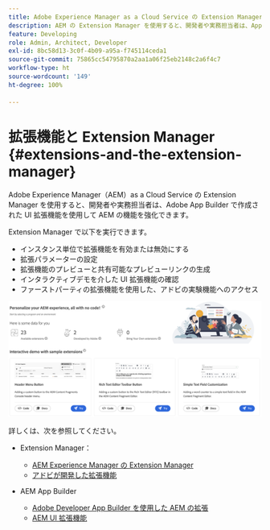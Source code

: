 ```yaml
---
title: Adobe Experience Manager as a Cloud Service の Extension Manager について説明します。
description: AEM の Extension Manager を使用すると、開発者や実務担当者は、App Builder で作成された拡張機能を使用して AEM の機能を強化できます。
feature: Developing
role: Admin, Architect, Developer
exl-id: 8bc58d13-3c0f-4b09-a95a-f745114ceda1
source-git-commit: 75865cc54795870a2aa1a06f25eb2148c2a6f4c7
workflow-type: ht
source-wordcount: '149'
ht-degree: 100%

---
```


# 拡張機能と Extension Manager {#extensions-and-the-extension-manager}

Adobe Experience Manager（AEM）as a Cloud Service の Extension Manager を使用すると、開発者や実務担当者は、Adobe App Builder で作成された UI 拡張機能を使用して AEM の機能を強化できます。

Extension Manager で以下を実行できます。

* インスタンス単位で拡張機能を有効または無効にする
* 拡張パラメーターの設定
* 拡張機能のプレビューと共有可能なプレビューリンクの生成
* インタラクティブデモを介した UI 拡張機能の確認
* ファーストパーティの拡張機能を使用した、アドビの実験機能へのアクセス

![AEM の Extension Manager](/help/implementing/developing/extending/assets/homepage.png)

詳しくは、次を参照してください。

* Extension Manager：

   * [AEM Experience Manager の Extension Manager](https://developer.adobe.com/uix/docs/extension-manager/)
   * [アドビが開発した拡張機能](https://developer.adobe.com/uix/docs/extension-manager/extension-developed-by-adobe/)

* AEM App Builder

   * [Adobe Developer App Builder を使用した AEM の拡張](/help/implementing/developing/extending/app-builder/extending-aem-with-app-builder.md)
   * [AEM UI 拡張機能](https://experienceleague.adobe.com/ja/docs/experience-manager-learn/cloud-service/developing/extensibility/ui/overview)
